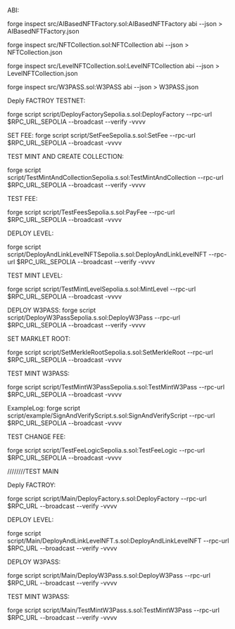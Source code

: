 ABI:


forge inspect src/AIBasedNFTFactory.sol:AIBasedNFTFactory abi --json > AIBasedNFTFactory.json

forge inspect src/NFTCollection.sol:NFTCollection abi --json > NFTCollection.json

forge inspect src/LevelNFTCollection.sol:LevelNFTCollection abi --json > LevelNFTCollection.json

forge inspect src/W3PASS.sol:W3PASS abi --json > W3PASS.json



Deply FACTROY TESTNET:

forge script script/DeployFactorySepolia.s.sol:DeployFactory --rpc-url $RPC_URL_SEPOLIA --broadcast --verify -vvvv

SET FEE:
forge script script/SetFeeSepolia.s.sol:SetFee --rpc-url $RPC_URL_SEPOLIA --broadcast -vvvv


TEST MINT AND CREATE COLLECTION:

forge script script/TestMintAndCollectionSepolia.s.sol:TestMintAndCollection --rpc-url $RPC_URL_SEPOLIA --broadcast --verify -vvvv

TEST FEE:

forge script script/TestFeesSepolia.s.sol:PayFee --rpc-url $RPC_URL_SEPOLIA --broadcast -vvvv


DEPLOY LEVEL:

forge script script/DeployAndLinkLevelNFTSepolia.s.sol:DeployAndLinkLevelNFT --rpc-url $RPC_URL_SEPOLIA --broadcast --verify -vvvv


TEST MINT LEVEL:

forge script script/TestMintLevelSepolia.s.sol:MintLevel --rpc-url $RPC_URL_SEPOLIA --broadcast -vvvv


DEPLOY W3PASS:
forge script script/DeployW3PassSepolia.s.sol:DeployW3Pass --rpc-url $RPC_URL_SEPOLIA --broadcast --verify -vvvv


SET MARKLET ROOT:

forge script script/SetMerkleRootSepolia.s.sol:SetMerkleRoot --rpc-url $RPC_URL_SEPOLIA --broadcast  -vvvv


TEST MINT W3PASS:

forge script script/TestMintW3PassSepolia.s.sol:TestMintW3Pass --rpc-url $RPC_URL_SEPOLIA --broadcast  -vvvv


ExampleLog: 
forge script script/example/SignAndVerifyScript.s.sol:SignAndVerifyScript --rpc-url $RPC_URL_SEPOLIA --broadcast  -vvvv


TEST CHANGE FEE:

forge script script/TestFeeLogicSepolia.s.sol:TestFeeLogic --rpc-url $RPC_URL_SEPOLIA --broadcast -vvvv






////////TEST MAIN


Deply FACTROY:

forge script script/Main/DeployFactory.s.sol:DeployFactory --rpc-url $RPC_URL --broadcast --verify -vvvv


DEPLOY LEVEL:

forge script script/Main/DeployAndLinkLevelNFT.s.sol:DeployAndLinkLevelNFT --rpc-url $RPC_URL --broadcast --verify -vvvv

DEPLOY W3PASS:

forge script script/Main/DeployW3Pass.s.sol:DeployW3Pass --rpc-url $RPC_URL --broadcast --verify -vvvv

TEST MINT W3PASS:

forge script script/Main/TestMintW3Pass.s.sol:TestMintW3Pass --rpc-url $RPC_URL --broadcast --verify -vvvv


<!-- TEST MINT AND CREATE COLLECTION:

forge script script/Main/TestMintAndCollection.s.sol:TestMintAndCollection --rpc-url $RPC_URL --broadcast --verify -vvvv -->
